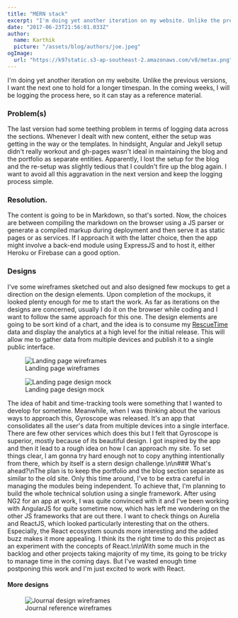 ```yaml
---
title: "MERN stack"
excerpt: "I'm doing yet another iteration on my website. Unlike the previous versions, I want the next one to hold for a longer timespan. In the coming weeks, I will be logging the process here, so it can stay as a reference material."
date: "2017-06-23T21:56:01.033Z"
author:
  name: Karthik
  picture: "/assets/blog/authors/joe.jpeg"
ogImage:
  url: "https://k97static.s3-ap-southeast-2.amazonaws.com/v8/metax.png"
---
```


I'm doing yet another iteration on my website. Unlike the previous versions, I want the next one to hold for a longer timespan. In the coming weeks, I will be logging the process here, so it can stay as a reference material.

### Problem(s)

The last version had some teething problem in terms of logging data across the sections. Whenever I dealt with new content, either the setup was getting in the way or the templates. In hindsight, Angular and Jekyll setup didn't really workout and gh-pages wasn't ideal in maintaining the blog and the portfolio as separate entities. Apparently, I lost the setup for the blog and the re-setup was slightly tedious that I couldn't fire up the blog again. I want to avoid all this aggravation in the next version and keep the logging process simple.

### Resolution.

The content is going to be in Markdown, so that's sorted. Now, the choices are between compiling the markdown on the browser using a JS parser or generate a compiled markup during deployment and then serve it as static pages or as services. If I approach it with the latter choice, then the app might involve a back-end module using ExpressJS and to host it, either Heroku or Firebase can a good option.

### Designs

I've some wireframes sketched out and also designed few mockups to get a direction on the design elements. Upon completion of the mockups, it looked plenty enough for me to start the work. As far as iterations on the designs are concerned, usually I do it on the browser while coding and I want to follow the same approach for this one. The design elements are going to be sort kind of a chart, and the idea is to consume my [RescueTime](https://www.rescuetime.com/) data and display the analytics at a high level for the initial release. This will allow me to gather data from multiple devices and publish it to a single public interface.

<figure><img src="/assets/blog/mern/wireframes-homepage.jpg" alt="Landing page wireframes"><figcaption>Landing page wireframes</figcaption></figure>
<figure><img src="/assets/blog/mern/v6_landing_2.png" alt="Landing page design mock"><figcaption>Landing page design mock</figcaption></figure>

The idea of habit and time-tracking tools were something that I wanted to develop for sometime. Meanwhile, when I was thinking about the various ways to approach this, Gyroscope was released. It's an app that consolidates all the user's data from multiple devices into a single interface. There are few other services which does this but I felt that Gyroscope is superior, mostly because of its beautiful design. I got inspired by the app and then it lead to a rough idea on how I can approach my site. To set things clear, I am gonna try hard enough not to copy anything intentionally from there, which by itself is a stern design challenge.\n\n### What's ahead?\nThe plan is to keep the portfolio and the blog section separate as similar to the old site. Only this time around, I've to be extra careful in managing the modules being independent. To achieve that, I'm planning to build the whole technical solution using a single framework. After using NG2 for an app at work, I was quite convinced with it and I've been working with AngularJS for quite sometime now, which has left me wondering on the other JS frameworks that are out there. I want to check things on Aurelia and ReactJS, which looked particularly interesting that on the others. Especially, the React ecosystem sounds more interesting and the added buzz makes it more appealing. I think its the right time to do this project as an experiment with the concepts of React.\n\nWith some much in the backlog and other projects taking majority of my time, its going to be tricky to manage time in the coming days. But I've wasted enough time postponing this work and I'm just excited to work with React.

#### More designs

<figure><img src="/assets/blog/mern/wireframes-blogpost.jpg" alt="Journal design wireframes"><figcaption>Journal reference wireframes</figcaption></figure>
